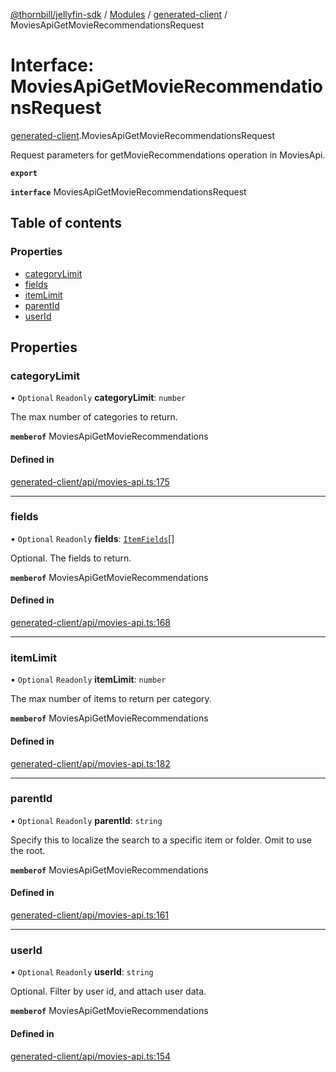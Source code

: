 [@thornbill/jellyfin-sdk](../README.md) / [Modules](../modules.md) / [generated-client](../modules/generated_client.md) / MoviesApiGetMovieRecommendationsRequest

# Interface: MoviesApiGetMovieRecommendationsRequest

[generated-client](../modules/generated_client.md).MoviesApiGetMovieRecommendationsRequest

Request parameters for getMovieRecommendations operation in MoviesApi.

**`export`**

**`interface`** MoviesApiGetMovieRecommendationsRequest

## Table of contents

### Properties

- [categoryLimit](generated_client.MoviesApiGetMovieRecommendationsRequest.md#categorylimit)
- [fields](generated_client.MoviesApiGetMovieRecommendationsRequest.md#fields)
- [itemLimit](generated_client.MoviesApiGetMovieRecommendationsRequest.md#itemlimit)
- [parentId](generated_client.MoviesApiGetMovieRecommendationsRequest.md#parentid)
- [userId](generated_client.MoviesApiGetMovieRecommendationsRequest.md#userid)

## Properties

### categoryLimit

• `Optional` `Readonly` **categoryLimit**: `number`

The max number of categories to return.

**`memberof`** MoviesApiGetMovieRecommendations

#### Defined in

[generated-client/api/movies-api.ts:175](https://github.com/thornbill/jellyfin-sdk-typescript/blob/c68c853/src/generated-client/api/movies-api.ts#L175)

___

### fields

• `Optional` `Readonly` **fields**: [`ItemFields`](../enums/generated_client.ItemFields.md)[]

Optional. The fields to return.

**`memberof`** MoviesApiGetMovieRecommendations

#### Defined in

[generated-client/api/movies-api.ts:168](https://github.com/thornbill/jellyfin-sdk-typescript/blob/c68c853/src/generated-client/api/movies-api.ts#L168)

___

### itemLimit

• `Optional` `Readonly` **itemLimit**: `number`

The max number of items to return per category.

**`memberof`** MoviesApiGetMovieRecommendations

#### Defined in

[generated-client/api/movies-api.ts:182](https://github.com/thornbill/jellyfin-sdk-typescript/blob/c68c853/src/generated-client/api/movies-api.ts#L182)

___

### parentId

• `Optional` `Readonly` **parentId**: `string`

Specify this to localize the search to a specific item or folder. Omit to use the root.

**`memberof`** MoviesApiGetMovieRecommendations

#### Defined in

[generated-client/api/movies-api.ts:161](https://github.com/thornbill/jellyfin-sdk-typescript/blob/c68c853/src/generated-client/api/movies-api.ts#L161)

___

### userId

• `Optional` `Readonly` **userId**: `string`

Optional. Filter by user id, and attach user data.

**`memberof`** MoviesApiGetMovieRecommendations

#### Defined in

[generated-client/api/movies-api.ts:154](https://github.com/thornbill/jellyfin-sdk-typescript/blob/c68c853/src/generated-client/api/movies-api.ts#L154)
